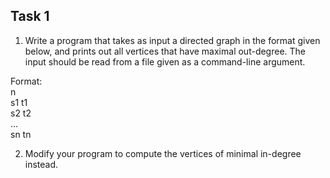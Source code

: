 ## Task 1

1. Write a program that takes as input a directed graph in the format
given below, and prints out all vertices that have maximal out-degree. The input should be
read from a file given as a command-line argument.

Format: \
n \
s1 t1 \
s2 t2 \
... \
sn tn

2. Modify your program to compute the vertices of minimal in-degree instead.
